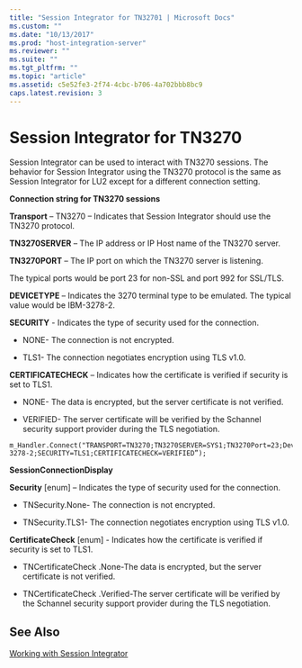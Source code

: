 ```yaml
---
title: "Session Integrator for TN32701 | Microsoft Docs"
ms.custom: ""
ms.date: "10/13/2017"
ms.prod: "host-integration-server"
ms.reviewer: ""
ms.suite: ""
ms.tgt_pltfrm: ""
ms.topic: "article"
ms.assetid: c5e52fe3-2f74-4cbc-b706-4a702bbb8bc9
caps.latest.revision: 3
---
```

# Session Integrator for TN3270
Session Integrator can be used to interact with TN3270 sessions. The behavior for Session Integrator using the TN3270 protocol is the same as Session Integrator for LU2 except for a different connection setting.  
  
 **Connection string for TN3270 sessions**  
  
 **Transport** – TN3270 – Indicates that Session Integrator should use the TN3270 protocol.  
  
 **TN3270SERVER** – The IP address or IP Host name of the TN3270 server.  
  
 **TN3270PORT** – The IP port on which the TN3270 server is listening.  
  
 The typical ports would be port 23 for non-SSL and port 992 for SSL/TLS.  
  
 **DEVICETYPE** – Indicates the 3270 terminal type to be emulated. The typical value would be IBM-3278-2.  
  
 **SECURITY** - Indicates the type of security used for the connection.  
  
-   NONE- The connection is not encrypted.  
  
-   TLS1- The connection negotiates encryption using TLS v1.0.  
  
 **CERTIFICATECHECK** – Indicates how the certificate is verified if security is set to TLS1.  
  
-   NONE- The data is encrypted, but the server certificate is not verified.  
  
-   VERIFIED- The server certificate will be verified by the Schannel security support provider during the TLS negotiation.  
  
```  
m_Handler.Connect("TRANSPORT=TN3270;TN3270SERVER=SYS1;TN3270Port=23;DeviceType=IBM-3278-2;SECURITY=TLS1;CERTIFICATECHECK=VERIFIED”);  
```  
  
 **SessionConnectionDisplay**  
  
 **Security** [enum] – Indicates the type of security used for the connection.  
  
-   TNSecurity.None- The connection is not encrypted.  
  
-   TNSecurity.TLS1- The connection negotiates encryption using TLS v1.0.  
  
 **CertificateCheck** [enum] - Indicates how the certificate is verified if security is set to TLS1.  
  
-   TNCertificateCheck .None-The data is encrypted, but the server certificate is not verified.  
  
-   TNCertificateCheck .Verified-The server certificate will be verified by the Schannel security support provider during the TLS negotiation.  
  
## See Also  
 [Working with Session Integrator](../core/working-with-session-integrator.md)